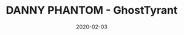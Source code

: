 ---
layout: artPost
title:  DANNY PHANTOM - GhostTyrant
date:   2020-02-03

artTitle: DANNY PHANTOM
artDesc: Fanart - Danny Phantom
artYear: 2020
artPath: /assets/fullsize/fullsize_dannyP.png
artThumb: /assets/thumbnails/thumb_dannyP.png
artTwitter: https://twitter.com/GhostTyrant/
artMastodon: https://mastodon.art/@GhostTyrant

tags: art test
---